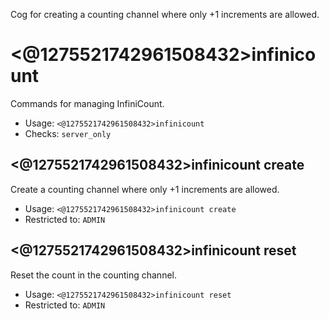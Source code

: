 Cog for creating a counting channel where only +1 increments are allowed.

# <@1275521742961508432>infinicount
Commands for managing InfiniCount.<br/>
 - Usage: `<@1275521742961508432>infinicount`
 - Checks: `server_only`
## <@1275521742961508432>infinicount create
Create a counting channel where only +1 increments are allowed.<br/>
 - Usage: `<@1275521742961508432>infinicount create`
 - Restricted to: `ADMIN`
## <@1275521742961508432>infinicount reset
Reset the count in the counting channel.<br/>
 - Usage: `<@1275521742961508432>infinicount reset`
 - Restricted to: `ADMIN`
